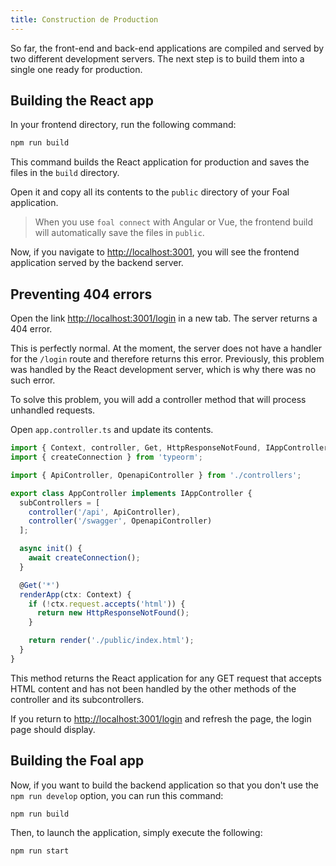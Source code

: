 ```yaml
---
title: Construction de Production
---
```


So far, the front-end and back-end applications are compiled and served by two different development servers. The next step is to build them into a single one ready for production.

## Building the React app

In your frontend directory, run the following command:

```bash
npm run build
```

This command builds the React application for production and saves the files in the `build` directory.

Open it and copy all its contents to the `public` directory of your Foal application.

> When you use `foal connect` with Angular or Vue, the frontend build will automatically save the files in `public`.

Now, if you navigate to [http://localhost:3001](http://localhost:3001), you will see the frontend application served by the backend server.

## Preventing 404 errors

Open the link [http://localhost:3001/login](http://localhost:3001/login) in a new tab. The server returns a 404 error.

This is perfectly normal. At the moment, the server does not have a handler for the `/login` route and therefore returns this error. Previously, this problem was handled by the React development server, which is why there was no such error.

To solve this problem, you will add a controller method that will process unhandled requests.

Open `app.controller.ts` and update its contents.

```typescript
import { Context, controller, Get, HttpResponseNotFound, IAppController, render } from '@foal/core';
import { createConnection } from 'typeorm';

import { ApiController, OpenapiController } from './controllers';

export class AppController implements IAppController {
  subControllers = [
    controller('/api', ApiController),
    controller('/swagger', OpenapiController)
  ];

  async init() {
    await createConnection();
  }

  @Get('*')
  renderApp(ctx: Context) {
    if (!ctx.request.accepts('html')) {
      return new HttpResponseNotFound();
    }

    return render('./public/index.html');
  }
}

```

This method returns the React application for any GET request that accepts HTML content and has not been handled by the other methods of the controller and its subcontrollers.

If you return to [http://localhost:3001/login](http://localhost:3001/login) and refresh the page, the login page should display.

## Building the Foal app

Now, if you want to build the backend application so that you don't use the `npm run develop` option, you can run this command:

```bash
npm run build
```

Then, to launch the application, simply execute the following:

```bash
npm run start
```